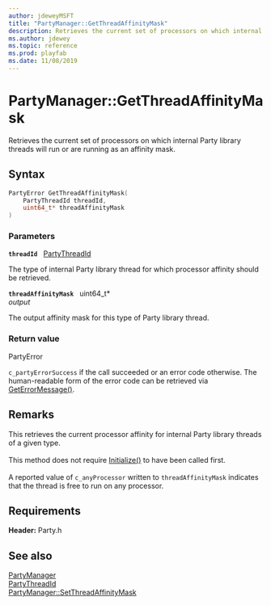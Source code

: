 ```yaml
---
author: jdeweyMSFT
title: "PartyManager::GetThreadAffinityMask"
description: Retrieves the current set of processors on which internal Party library threads will run or are running as an affinity mask.
ms.author: jdewey
ms.topic: reference
ms.prod: playfab
ms.date: 11/08/2019
---
```


# PartyManager::GetThreadAffinityMask  

Retrieves the current set of processors on which internal Party library threads will run or are running as an affinity mask.  

## Syntax  
  
```cpp
PartyError GetThreadAffinityMask(  
    PartyThreadId threadId,  
    uint64_t* threadAffinityMask  
)  
```  
  
### Parameters  
  
**`threadId`** &nbsp; [PartyThreadId](../../../enums/partythreadid.md)  
  
The type of internal Party library thread for which processor affinity should be retrieved.  
  
**`threadAffinityMask`** &nbsp; uint64_t*  
*output*  
  
The output affinity mask for this type of Party library thread.  
  
  
### Return value  
PartyError
  
```c_partyErrorSuccess``` if the call succeeded or an error code otherwise. The human-readable form of the error code can be retrieved via [GetErrorMessage()](partymanager_geterrormessage.md).
  
## Remarks  
  
This retrieves the current processor affinity for internal Party library threads of a given type. <br /><br /> This method does not require [Initialize()](partymanager_initialize.md) to have been called first.   <br /><br /> A reported value of ```c_anyProcessor``` written to `threadAffinityMask` indicates that the thread is free to run on any processor.
  
## Requirements  
  
**Header:** Party.h
  
## See also  
[PartyManager](../partymanager.md)  
[PartyThreadId](../../../enums/partythreadid.md)  
[PartyManager::SetThreadAffinityMask](partymanager_setthreadaffinitymask.md)
  
  
